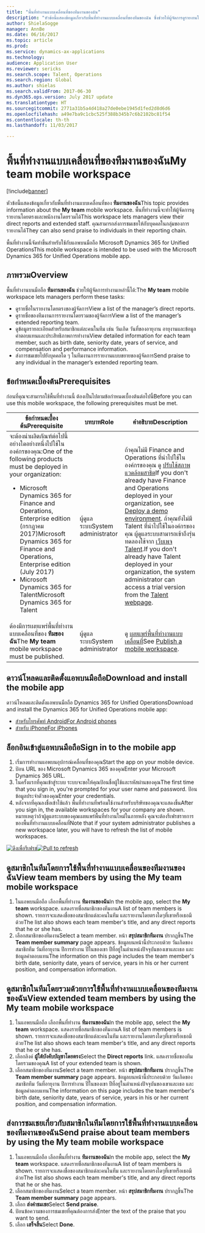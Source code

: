 ```yaml
---
title: "พื้นที่ทำงานแบบเคลื่อนที่ของทีมงานของฉัน"
description: "หัวข้อนี้แสดงข้อมูลเกี่ยวกับพื้นที่ทำงานแบบเคลื่อนที่ของทีมของฉัน ซึ่งช่วยให้ผู้จัดการดูรายงานโดยตรงและพนักงานโดยรวม ผู้ใช้สามารถส่งการชมเชยให้กับบุคคลในกลุ่มของการรายงานได้"
author: ShielaSogge
manager: AnnBe
ms.date: 06/16/2017
ms.topic: article
ms.prod: 
ms.service: dynamics-ax-applications
ms.technology: 
audience: Application User
ms.reviewer: sericks
ms.search.scope: Talent, Operations
ms.search.region: Global
ms.author: shielas
ms.search.validFrom: 2017-06-30
ms.dyn365.ops.version: July 2017 update
ms.translationtype: HT
ms.sourcegitcommit: 2771a31b5a4d418a27de0ebe1945d1fed2d8d6d6
ms.openlocfilehash: a49e7ba9c1cbc525f388b345b7c6b2102bc81f54
ms.contentlocale: th-th
ms.lasthandoff: 11/03/2017

---
```


# <a name="my-team-mobile-workspace"></a><span data-ttu-id="87b18-104">พื้นที่ทำงานแบบเคลื่อนที่ของทีมงานของฉัน</span><span class="sxs-lookup"><span data-stu-id="87b18-104">My team mobile workspace</span></span>

[!include[banner](../includes/banner.md)]

<span data-ttu-id="87b18-105">หัวข้อนี้แสดงข้อมูลเกี่ยวกับพื้นที่ทำงานแบบเคลื่อนที่ของ **ทีมงานของฉัน**</span><span class="sxs-lookup"><span data-stu-id="87b18-105">This topic provides information about the **My team** mobile workspace.</span></span> <span data-ttu-id="87b18-106">พื้นที่ทำงานนี้จะทำให้ผู้จัดการดูรายงานโดยตรงและพนักงานโดยรวมได้</span><span class="sxs-lookup"><span data-stu-id="87b18-106">This workspace lets managers view their direct reports and extended staff.</span></span> <span data-ttu-id="87b18-107">คุณสามารถส่งการชมเชยให้กับบุคคลในกลุ่มของการรายงานได้</span><span class="sxs-lookup"><span data-stu-id="87b18-107">They can also send praise to individuals in their reporting chain.</span></span>

<span data-ttu-id="87b18-108">พื้นที่ทำงานนี้จัดทำขึ้นสำหรับใช้กับแอพบนมือถือ Microsoft Dynamics 365 for Unified Operations</span><span class="sxs-lookup"><span data-stu-id="87b18-108">This mobile workspace is intended to be used with the Microsoft Dynamics 365 for Unified Operations mobile app.</span></span>

## <a name="overview"></a><span data-ttu-id="87b18-109">ภาพรวม</span><span class="sxs-lookup"><span data-stu-id="87b18-109">Overview</span></span> 
<span data-ttu-id="87b18-110">พื้นที่ทำงานบนมือถือ **ทีมงานของฉัน** ช่วยให้ผู้จัดการทำงานเหล่านี้ได้:</span><span class="sxs-lookup"><span data-stu-id="87b18-110">The **My team** mobile workspace lets managers perform these tasks:</span></span>

- <span data-ttu-id="87b18-111">ดูรายชื่อในรายงานโดยตรงของผู้จัดการ</span><span class="sxs-lookup"><span data-stu-id="87b18-111">View a list of the manager’s direct reports.</span></span>
- <span data-ttu-id="87b18-112">ดูรายชื่อของทีมงานการรายงานโดยรวมของผู้จัดการ</span><span class="sxs-lookup"><span data-stu-id="87b18-112">View a list of the manager’s extended reporting team.</span></span>
- <span data-ttu-id="87b18-113">ดูข้อมูลรายละเอียดสำหรับสมาชิกแต่ละคนในทีม เช่น วันเกิด วันที่ของอายุงาน อายุงานและข้อมูลค่าตอบแทนและประสิทธิภาพการทำงาน</span><span class="sxs-lookup"><span data-stu-id="87b18-113">View detailed information for each team member, such as birth date, seniority date, years of service, and compensation and performance information.</span></span>
- <span data-ttu-id="87b18-114">ส่งการชมเชยไปยังบุคคลใด ๆ ในทีมงานการรายงานแบบขยายของผู้จัดการ</span><span class="sxs-lookup"><span data-stu-id="87b18-114">Send praise to any individual in the manager’s extended reporting team.</span></span>

## <a name="prerequisites"></a><span data-ttu-id="87b18-115">ข้อกำหนดเบื้องต้น</span><span class="sxs-lookup"><span data-stu-id="87b18-115">Prerequisites</span></span>
<span data-ttu-id="87b18-116">ก่อนที่คุณจะสามารถใช้พื้นที่ทำงานนี้ ต้องเป็นไปตามข้อกำหนดเบื้องต้นต่อไปนี้</span><span class="sxs-lookup"><span data-stu-id="87b18-116">Before you can use this mobile workspace, the following prerequisites must be met.</span></span>

<table>
<thead>
<tr class="header">
<th><span data-ttu-id="87b18-117">ข้อกำหนดเบื้องต้น</span><span class="sxs-lookup"><span data-stu-id="87b18-117">Prerequisite</span></span></th>
<th><span data-ttu-id="87b18-118">บทบาท</span><span class="sxs-lookup"><span data-stu-id="87b18-118">Role</span></span></th>
<th><span data-ttu-id="87b18-119">คำอธิบาย</span><span class="sxs-lookup"><span data-stu-id="87b18-119">Description</span></span></th>
</tr>
</thead>
<tbody>
<tr class="odd">
<td><span data-ttu-id="87b18-120">จะต้องนำผลิตภัณฑ์ต่อไปนี้อย่างใดอย่างหนึ่งไปใช้ในองค์กรของคุณ:</span><span class="sxs-lookup"><span data-stu-id="87b18-120">One of the following products must be deployed in your organization:</span></span>
<ul><li><span data-ttu-id="87b18-121">Microsoft Dynamics 365 for Finance and Operations, Enterprise edition (กรกฎาคม 2017)</span><span class="sxs-lookup"><span data-stu-id="87b18-121">Microsoft Dynamics 365 for Finance and Operations, Enterprise edition (July 2017)</span></span></li>
<li><span data-ttu-id="87b18-122">Microsoft Dynamics 365 for Talent</span><span class="sxs-lookup"><span data-stu-id="87b18-122">Microsoft Dynamics 365 for Talent</span></span></li>
</ul>
</td>
<td><span data-ttu-id="87b18-123">ผู้ดูแลระบบ</span><span class="sxs-lookup"><span data-stu-id="87b18-123">System administrator</span></span></td>
<td><span data-ttu-id="87b18-124">ถ้าคุณไม่มี Finance and Operations ที่นำไปใช้ในองค์กรของคุณ ดู <a href="../deployment/deploy-demo-environment.md">ปรับใช้สภาพแวดล้อมสาธิต</a></span><span class="sxs-lookup"><span data-stu-id="87b18-124">If you don't already have Finance and Operations deployed in your organization, see <a href="../deployment/deploy-demo-environment.md">Deploy a demo environment</a>.</span></span> <span data-ttu-id="87b18-125">ถ้าคุณยังไม่มี Talent ที่นำไปใช้ในองค์กรของคุณ ผู้ดูแลระบบสามารถเข้าถึงรุ่นทดลองใช้จาก <a href="https://www.microsoft.com/en-us/dynamics365/talent">เว็บเพจ Talent</a>.</span><span class="sxs-lookup"><span data-stu-id="87b18-125">If you don't already have Talent deployed in your organization, the system administrator can access a trial version from the <a href="https://www.microsoft.com/en-us/dynamics365/talent">Talent webpage</a>.</span></span>
</td>
</tr>
<tr class="even">
<td><span data-ttu-id="87b18-126">ต้องมีการเผยแพร่พื้นที่ทำงานแบบเคลื่อนที่ของ <strong>ทีมของฉัน</strong></span><span class="sxs-lookup"><span data-stu-id="87b18-126">The <strong>My team</strong> mobile workspace must be published.</span></span></td>
<td><span data-ttu-id="87b18-127">ผู้ดูแลระบบ</span><span class="sxs-lookup"><span data-stu-id="87b18-127">System administrator</span></span></td>
<td><span data-ttu-id="87b18-128">ดู <a href="publish-mobile-workspace.md">เผยแพร่พื้นที่ทำงานแบบเคลื่อนที่</a></span><span class="sxs-lookup"><span data-stu-id="87b18-128">See <a href="publish-mobile-workspace.md">Publish a mobile workspace</a>.</span></span></td>
</tr>
</tbody>
</table>

## <a name="download-and-install-the-mobile-app"></a><span data-ttu-id="87b18-129">ดาวน์โหลดและติดตั้งแอพบนมือถือ</span><span class="sxs-lookup"><span data-stu-id="87b18-129">Download and install the mobile app</span></span>

<span data-ttu-id="87b18-130">ดาวน์โหลดและติดตั้งแอพบนมือถือ Dynamics 365 for Unified Operations</span><span class="sxs-lookup"><span data-stu-id="87b18-130">Download and install the Dynamics 365 for Unified Operations mobile app:</span></span>

-   [<span data-ttu-id="87b18-131">สำหรับโทรศัพท์ Android</span><span class="sxs-lookup"><span data-stu-id="87b18-131">For Android phones</span></span>](https://go.microsoft.com/fwlink/?linkid=850662)
-   [<span data-ttu-id="87b18-132">สำหรับ iPhone</span><span class="sxs-lookup"><span data-stu-id="87b18-132">For iPhones</span></span>](https://go.microsoft.com/fwlink/?linkid=850663)

## <a name="sign-in-to-the-mobile-app"></a><span data-ttu-id="87b18-133">ล็อกอินเข้าสู่แอพบนมือถือ</span><span class="sxs-lookup"><span data-stu-id="87b18-133">Sign in to the mobile app</span></span>
1.  <span data-ttu-id="87b18-134">เริ่มการทำงานแอพบนอุปกรณ์เคลื่อนที่ของคุณ</span><span class="sxs-lookup"><span data-stu-id="87b18-134">Start the app on your mobile device.</span></span>
2.  <span data-ttu-id="87b18-135">ป้อน URL ของ Microsoft Dynamics 365 ของคุณ</span><span class="sxs-lookup"><span data-stu-id="87b18-135">Enter your Microsoft Dynamics 365 URL.</span></span>
3.  <span data-ttu-id="87b18-136">ในครั้งแรกที่คุณเข้าสู่ระบบ ระบบจะขอให้คุณป้อนชื่อผู้ใช้และรหัสผ่านของคุณ</span><span class="sxs-lookup"><span data-stu-id="87b18-136">The first time that you sign in, you're prompted for your user name and password.</span></span> <span data-ttu-id="87b18-137">ป้อนข้อมูลประจำตัวของคุณ</span><span class="sxs-lookup"><span data-stu-id="87b18-137">Enter your credentials.</span></span>
4.  <span data-ttu-id="87b18-138">หลังจากที่คุณลงชื่อเข้าใช้แล้ว พื้นที่ทำงานที่พร้อมใช้งานสำหรับบริษัทของคุณจะแสดงขึ้น</span><span class="sxs-lookup"><span data-stu-id="87b18-138">After you sign in, the available workspaces for your company are shown.</span></span> <span data-ttu-id="87b18-139">หมายเหตุว่าถ้าผู้ดูแลระบบของคุณเผยแพร่พื้นที่ทำงานใหม่ในภายหลัง คุณจะต้องรีเฟรชรายการของพื้นที่ทำงานแบบเคลื่อนที่</span><span class="sxs-lookup"><span data-stu-id="87b18-139">Note that if your system administrator publishes a new workspace later, you will have to refresh the list of mobile workspaces.</span></span>

<span data-ttu-id="87b18-140">[![ดึงเพื่อรีเฟรช](./media/pull-to-refresh-list-of-workspaces-183x300.png)](./media/pull-to-refresh-list-of-workspaces.png)</span><span class="sxs-lookup"><span data-stu-id="87b18-140">[![Pull to refresh](./media/pull-to-refresh-list-of-workspaces-183x300.png)](./media/pull-to-refresh-list-of-workspaces.png)</span></span>

## <a name="view-team-members-by-using-the-my-team-mobile-workspace"></a><span data-ttu-id="87b18-141">ดูสมาชิกในทีมโดยการใช้พื้นที่ทำงานแบบเคลื่อนของทีมงานของฉัน</span><span class="sxs-lookup"><span data-stu-id="87b18-141">View team members by using the My team mobile workspace</span></span>
1.  <span data-ttu-id="87b18-142">ในแอพบนมือถือ เลือกพื้นที่ทำงาน **ทีมงานของฉัน**</span><span class="sxs-lookup"><span data-stu-id="87b18-142">In the mobile app, select the **My team** workspace.</span></span> <span data-ttu-id="87b18-143">แสดงรายชื่อสมาชิกของทีมงาน</span><span class="sxs-lookup"><span data-stu-id="87b18-143">A list of team members is shown.</span></span> <span data-ttu-id="87b18-144">รายการจะแสดงชื่อของสมาชิกแต่ละคนในทีม และรายงานโดยตรงใดๆที่เขาหรือเธอมีด้วย</span><span class="sxs-lookup"><span data-stu-id="87b18-144">The list also shows each team member's title, and any direct reports that he or she has.</span></span>
2.  <span data-ttu-id="87b18-145">เลือกสมาชิกของทีมงาน</span><span class="sxs-lookup"><span data-stu-id="87b18-145">Select a team member.</span></span> <span data-ttu-id="87b18-146">หน้า **สรุปสมาชิกทีมงาน** ปรากฏขึ้น</span><span class="sxs-lookup"><span data-stu-id="87b18-146">The **Team member summary** page appears.</span></span> <span data-ttu-id="87b18-147">ข้อมูลบนหน้านี้ประกอบด้วย วันเกิดของสมาชิกทีม วันที่อายุงาน ปีการทำงาน ปีในของเขา ปีที่อยู่ในตำแหน่งปัจจุบันของเขาและเธอ และข้อมูลค่าตอบแทน</span><span class="sxs-lookup"><span data-stu-id="87b18-147">The information on this page includes the team member's birth date, seniority date, years of service, years in his or her current position, and compensation information.</span></span>

## <a name="view-extended-team-members-by-using-the-my-team-mobile-workspace"></a><span data-ttu-id="87b18-148">ดูสมาชิกในทีมโดยรวมด้วยการใช้พื้นที่ทำงานแบบเคลื่อนของทีมงานของฉัน</span><span class="sxs-lookup"><span data-stu-id="87b18-148">View extended team members by using the My team mobile workspace</span></span>
1.  <span data-ttu-id="87b18-149">ในแอพบนมือถือ เลือกพื้นที่ทำงาน **ทีมงานของฉัน**</span><span class="sxs-lookup"><span data-stu-id="87b18-149">In the mobile app, select the **My team** workspace.</span></span> <span data-ttu-id="87b18-150">แสดงรายชื่อสมาชิกของทีมงาน</span><span class="sxs-lookup"><span data-stu-id="87b18-150">A list of team members is shown.</span></span> <span data-ttu-id="87b18-151">รายการจะแสดงชื่อของสมาชิกแต่ละคนในทีม และรายงานโดยตรงใดๆที่เขาหรือเธอมีด้วย</span><span class="sxs-lookup"><span data-stu-id="87b18-151">The list also shows each team member's title, and any direct reports that he or she has.</span></span>
1.  <span data-ttu-id="87b18-152">เลือกลิงค์ **ผู้ใต้บังคับบัญชาโดยตรง**</span><span class="sxs-lookup"><span data-stu-id="87b18-152">Select the **Direct reports** link.</span></span> <span data-ttu-id="87b18-153">แสดงรายชื่อของทีมโดยรวมของคุณ</span><span class="sxs-lookup"><span data-stu-id="87b18-153">A list of your extended team is shown.</span></span>
1.  <span data-ttu-id="87b18-154">เลือกสมาชิกของทีมงาน</span><span class="sxs-lookup"><span data-stu-id="87b18-154">Select a team member.</span></span> <span data-ttu-id="87b18-155">หน้า **สรุปสมาชิกทีมงาน** ปรากฏขึ้น</span><span class="sxs-lookup"><span data-stu-id="87b18-155">The **Team member summary** page appears.</span></span> <span data-ttu-id="87b18-156">ข้อมูลบนหน้านี้ประกอบด้วย วันเกิดของสมาชิกทีม วันที่อายุงาน ปีการทำงาน ปีในของเขา ปีที่อยู่ในตำแหน่งปัจจุบันของเขาและเธอ และข้อมูลค่าตอบแทน</span><span class="sxs-lookup"><span data-stu-id="87b18-156">The information on this page includes the team member's birth date, seniority date, years of service, years in his or her current position, and compensation information.</span></span>

## <a name="send-praise-about-team-members-by-using-the-my-team-mobile-workspace"></a><span data-ttu-id="87b18-157">ส่งการชมเชยเกี่ยวกับสมาชิกในทีมโดยการใช้พื้นที่ทำงานแบบเคลื่อนของทีมงานของฉัน</span><span class="sxs-lookup"><span data-stu-id="87b18-157">Send praise about team members by using the My team mobile workspace</span></span>
1.  <span data-ttu-id="87b18-158">ในแอพบนมือถือ เลือกพื้นที่ทำงาน **ทีมงานของฉัน**</span><span class="sxs-lookup"><span data-stu-id="87b18-158">In the mobile app, select the **My team** workspace.</span></span> <span data-ttu-id="87b18-159">แสดงรายชื่อสมาชิกของทีมงาน</span><span class="sxs-lookup"><span data-stu-id="87b18-159">A list of team members is shown.</span></span> <span data-ttu-id="87b18-160">รายการจะแสดงชื่อของสมาชิกแต่ละคนในทีม และรายงานโดยตรงใดๆที่เขาหรือเธอมีด้วย</span><span class="sxs-lookup"><span data-stu-id="87b18-160">The list also shows each team member's title, and any direct reports that he or she has.</span></span>
1.  <span data-ttu-id="87b18-161">เลือกสมาชิกของทีมงาน</span><span class="sxs-lookup"><span data-stu-id="87b18-161">Select a team member.</span></span> <span data-ttu-id="87b18-162">หน้า **สรุปสมาชิกทีมงาน** ปรากฏขึ้น</span><span class="sxs-lookup"><span data-stu-id="87b18-162">The **Team member summary** page appears.</span></span>
1.  <span data-ttu-id="87b18-163">เลือก **ส่งคำชมเชย**</span><span class="sxs-lookup"><span data-stu-id="87b18-163">Select **Send praise**.</span></span> 
1. <span data-ttu-id="87b18-164">ป้อนข้อความของการชมเชยที่คุณต้องการส่ง</span><span class="sxs-lookup"><span data-stu-id="87b18-164">Enter the text of the praise that you want to send.</span></span> 
1. <span data-ttu-id="87b18-165">เลือก **เสร็จสิ้น**</span><span class="sxs-lookup"><span data-stu-id="87b18-165">Select **Done**.</span></span>

